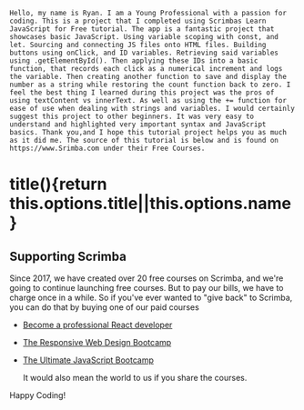 	Hello, my name is Ryan. I am a Young Professional with a passion for coding. This is a project that I completed using Scrimbas Learn JavaScript for Free tutorial. The app is a fantastic project that showcases basic JavaScript. Using variable scoping with const, and let. Sourcing and connecting JS files onto HTML files. Building buttons using onClick, and ID variables. Retrieving said variables using .getElementById(). Then applying these IDs into a basic function, that records each click as a numerical increment and logs the variable. Then creating another function to save and display the number as a string while restoring the count function back to zero. I feel the best thing I learned during this project was the pros of using textContent vs innerText. As well as using the += function for ease of use when dealing with strings and variables. I would certainly suggest this project to other beginners. It was very easy to understand and highlighted very important syntax and JavaScript basics. Thank you,and I hope this tutorial project helps you as much as it did me. The source of this tutorial is below and is found on https://www.Srimba.com under their Free Courses.






# title(){return this.options.title||this.options.name}

## Supporting Scrimba

Since 2017, we have created over 20 free courses on Scrimba, and we're going to
continue launching free courses. But to pay our bills, we have to charge once
in a while. So if you've ever wanted to "give back" to Scrimba, you can do that by buying
	one of our paid courses

- [Become a professional React developer](https://scrimba.com/course/greact)
- [The Responsive Web Design Bootcamp](https://scrimba.com/course/gresponsive)
- [The Ultimate JavaScript Bootcamp](https://scrimba.com/course/gjavascript)

	It would also mean the world to us if you share the courses.  

Happy Coding!
